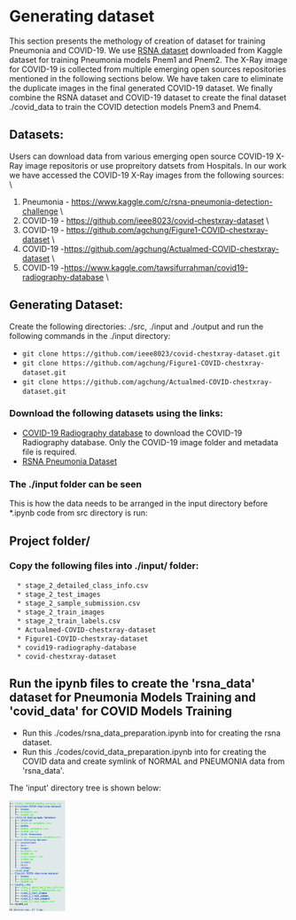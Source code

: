 # Generating dataset
This section presents the methology of creation of dataset for training Pneumonia and COVID-19. We use [RSNA dataset](https://www.kaggle.com/c/rsna-pneumonia-detection-challenge) downloaded from Kaggle dataset for training Pneumonia models Pnem1 and Pnem2.
The X-Ray image for COVID-19 is collected from multiple emerging open sources repositories mentioned in the following sections below. We have taken care to eliminate the duplicate images in the final generated COVID-19 dataset. We finally combine the RSNA dataset and COVID-19 dataset to create the final dataset ./covid_data to train the COVID detection models Pnem3 and Pnem4. 


## Datasets:
Users can download data from various emerging open source COVID-19 X-Ray image repositoris or use propreitory datsets from Hospitals. In our work we have accessed the COVID-19 X-Ray images from the following sources: \
1) Pneumonia - https://www.kaggle.com/c/rsna-pneumonia-detection-challenge \
2) COVID-19 - https://github.com/ieee8023/covid-chestxray-dataset \
3) COVID-19 - https://github.com/agchung/Figure1-COVID-chestxray-dataset \
4) COVID-19 -https://github.com/agchung/Actualmed-COVID-chestxray-dataset \
5) COVID-19 -https://www.kaggle.com/tawsifurrahman/covid19-radiography-database \

## Generating Dataset:
Create the following directories: ./src, ./input and ./output and run the following commands in the ./input directory:
* `git clone https://github.com/ieee8023/covid-chestxray-dataset.git`
* `git clone https://github.com/agchung/Figure1-COVID-chestxray-dataset.git`
* `git clone https://github.com/agchung/Actualmed-COVID-chestxray-dataset.git` 

### Download the following datasets using the links:
* [COVID-19 Radiography database](https://www.kaggle.com/tawsifurrahman/covid19-radiography-database) to download the COVID-19 Radiography database. Only the COVID-19 image folder and metadata file is required. 
* [RSNA Pneumonia Dataset](https://www.kaggle.com/c/rsna-pneumonia-detection-challenge/data)

### The ./input folder can be seen
This is how the data needs to be arranged in the input directory before *.ipynb code from src directory is run:
## Project folder/
### Copy the following files into ./input/ folder:
      * stage_2_detailed_class_info.csv  
      * stage_2_test_images 
      * stage_2_sample_submission.csv   
      * stage_2_train_images  
      * stage_2_train_labels.csv
      * Actualmed-COVID-chestxray-dataset
      * Figure1-COVID-chestxray-dataset
      * covid19-radiography-database
      * covid-chestxray-dataset 

## Run the ipynb files to create the 'rsna_data' dataset for Pneumonia Models Training and 'covid_data' for COVID Models Training
* Run this ./codes/rsna_data_preparation.ipynb into for creating the rsna dataset.
* Run this ./codes/covid_data_preparation.ipynb into for creating the COVID data and create symlink of NORMAL and PNEUMONIA data from 'rsna_data'.


The 'input' directory tree is shown below:
<div align="left">
  <img width="20%" height="20%" src="../doc/snaps/input_dir_treeL2.png">
</div>

